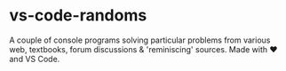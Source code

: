 # vs-code-randoms
A couple of console programs solving particular problems from various web, textbooks, forum discussions &amp; 'reminiscing' sources. Made with ❤ and VS Code. 
